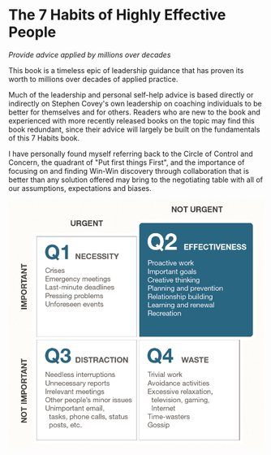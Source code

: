 
# The 7 Habits of Highly Effective People

_Provide advice applied by millions over decades_

This book is a timeless epic of leadership guidance that has proven its worth to millions over decades of applied practice.

Much of the leadership and personal self-help advice is based directly or indirectly on Stephen Covey's own leadership on coaching individuals to be better for themselves and for others. Readers who are new to the book and experienced with more recently released books on the topic may find this book redundant, since their advice will largely be built on the fundamentals of this 7 Habits book.

I have personally found myself referring back to the Circle of Control and Concern, the quadrant of "Put first things First", and the importance of focusing on and finding Win-Win discovery through collaboration that is better than any solution offered may bring to the negotiating table with all of our assumptions, expectations and biases.

![Example](./quadrant.png)
